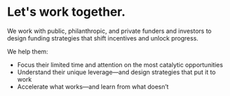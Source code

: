 # Let's work together.

We work with public, philanthropic, and private funders and investors to design funding strategies that shift incentives and unlock progress.

We help them:

- Focus their limited time and attention on the most catalytic opportunities
- Understand their unique leverage—and design strategies that put it to work
- Accelerate what works—and learn from what doesn’t

